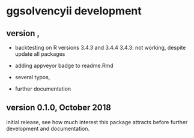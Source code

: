 
# ggsolvencyii development


## version      , 

- backtesting on R versions 3.4.3 and 3.4.4
  3.4.3: not working, despite update all packages 

- adding appveyor badge to readme.Rmd 

- several typos,

- further documentation


## version 0.1.0, October 2018

initial release, see how much interest this package attracts before further development and documentation.

